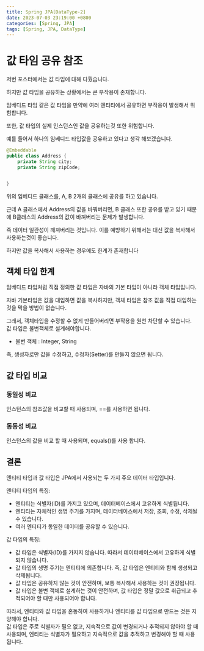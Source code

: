 ```yaml
---
title: Spring JPA[DataType-2]
date: 2023-07-03 23:19:00 +0800
categories: [Spring, JPA]
tags: [Spring, JPA, DataType]
---
```


# 값 타임 공유 참조
저번 포스터에서는 값 타입에 대해 다뤘습니다.  

하지만 값 타임을 공유하는 상황에서는 큰 부작용이 존재합니다.  

임베디드 타임 같은 값 타임을 만약에 여러 엔티티에서 공유하면 부작용이 발생해서 위험합니다.

또한, 값 타입의 실제 인스턴스인 값을 공유하는것 또한 위험합니다.

예를 들어서 하나의 임베디드 타입값을 공유하고 있다고 생각 해보겠습니다.
```java
@Embeddable
public class Address {
    private String city;
    private String zipCode;


}
```
위의 임베디드 클래스를, A, B 2개의 클래스에 공유를 하고 있습니다.  

근데 A 클래스에서 Address의 값을 바꿔버리면, B 클래스 또한 공유를 받고 있기 때문에 B클래스의 Address의 값이 바껴버리는 문제가 발생합니다.

즉 데이터 일관성이 깨져버리는 것입니다. 
이를 예방하기 위해서는 대신 값을 복사해서 사용하는것이 좋습니다.  

하지만 값을 복사해서 사용하는 경우에도 한계가 존재합니다

## 객체 타입 한계
임베디드 타입처럼 직접 정의한 값 타입은 자바의 기본 타입이 아니라 객체 타입입니다.  

자바 기본타입은 값을 대입하면 값을 복사하지만, 객체 타입은 참조 값을 직접 대입하는 것을 막을 방법이 없습니다.

그래서, 객체타입을 수정할 수 없게 만들어버리면 부작용을 원천 차단할 수 있습니다.  
값 타입은 불변객체로 설계해야합니다.
- 불변 객체 : Integer, String

즉, 생성자로만 값을 수정하고, 수정자(Setter)를 만들지 않으면 됩니다.  

## 값 타입 비교
### 동일성 비교
인스턴스의 참조값을 비교할 때 사용되며, ==를 사용하면 됩니다.

### 동등성 비교
인스턴스의 값을 비교 할 때 사용되며, equals()를 사용 합니다.

## 결론
엔티티 타입과 값 타입은 JPA에서 사용되는 두 가지 주요 데이터 타입입니다.

엔티티 타입의 특징:
- 엔티티는 식별자(ID)를 가지고 있으며, 데이터베이스에서 고유하게 식별됩니다.
- 엔티티는 자체적인 생명 주기를 가지며, 데이터베이스에서 저장, 조회, 수정, 삭제될 수 있습니다.
- 여러 엔티티가 동일한 데이터를 공유할 수 있습니다.

값 타입의 특징:
- 값 타입은 식별자(ID)를 가지지 않습니다. 따라서 데이터베이스에서 고유하게 식별되지 않습니다.
- 값 타입의 생명 주기는 엔티티에 의존합니다. 즉, 값 타입은 엔티티와 함께 생성되고 삭제됩니다.
- 값 타입은 공유하지 않는 것이 안전하며, 보통 복사해서 사용하는 것이 권장됩니다.
- 값 타입은 불변 객체로 설계하는 것이 안전하며, 값 타입은 정말 값으로 취급되고 추적되어야 할 때만 사용되어야 합니다.  

따라서, 엔티티와 값 타입을 혼동하여 사용하거나 엔티티를 값 타입으로 만드는 것은 지양해야 합니다.  
값 타입은 주로 식별자가 필요 없고, 지속적으로 값이 변경되거나 추적되지 않아야 할 때 사용되며, 엔티티는 식별자가 필요하고 지속적으로 값을 추적하고 변경해야 할 때 사용됩니다.